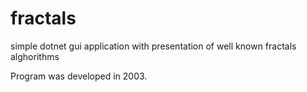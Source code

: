 # fractals
simple dotnet gui application with presentation of well known fractals alghorithms

Program was developed in 2003. 
